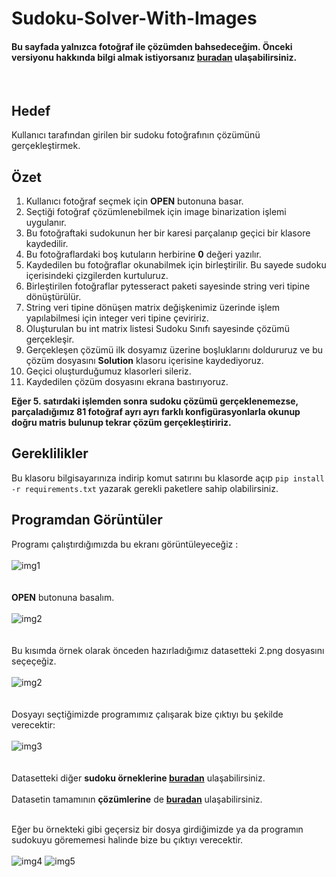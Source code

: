 # Sudoku-Solver-With-Images
#### Bu sayfada yalnızca fotoğraf ile çözümden bahsedeceğim. Önceki versiyonu hakkında bilgi almak istiyorsanız [buradan](https://github.com/deveneskaracabay/SudokuSolver) ulaşabilirsiniz.
<br/>

## Hedef
Kullanıcı tarafından girilen bir sudoku fotoğrafının çözümünü gerçekleştirmek.
<br/>

## Özet

1. Kullanıcı fotoğraf seçmek için **OPEN** butonuna basar.
2. Seçtiği fotoğraf çözümlenebilmek için image binarization işlemi uygulanır.
3. Bu fotoğraftaki sudokunun her bir karesi parçalanıp geçici bir klasore kaydedilir.
4. Bu fotoğraflardaki boş kutuların herbirine **0** değeri yazılır.
5. Kaydedilen bu fotoğraflar okunabilmek için birleştirilir. Bu sayede sudoku içerisindeki çizgilerden kurtuluruz.
6. Birleştirilen fotoğraflar pytesseract paketi sayesinde string veri tipine dönüştürülür.
7. String veri tipine dönüşen matrix değişkenimiz üzerinde işlem yapılabilmesi için integer veri tipine çeviririz.
8. Oluşturulan bu int matrix listesi Sudoku Sınıfı sayesinde çözümü gerçekleşir. 
9. Gerçekleşen çözümü ilk dosyamız üzerine boşluklarını doldururuz ve bu çözüm dosyasını **Solution** klasoru içerisine kaydediyoruz.
10. Geçici oluşturduğumuz klasorleri sileriz.
11. Kaydedilen çözüm dosyasını ekrana bastırıyoruz.

**Eğer 5. satırdaki işlemden sonra sudoku çözümü gerçeklenemezse, parçaladığımız 81 fotoğraf ayrı ayrı farklı konfigürasyonlarla okunup doğru matris bulunup tekrar çözüm gerçekleştiririz.** 

## Gereklilikler

Bu klasoru bilgisayarınıza indirip komut satırını bu klasorde açıp
``pip install -r requirements.txt`` yazarak gerekli paketlere sahip olabilirsiniz.

## Programdan Görüntüler
Programı çalıştırdığımızda bu ekranı görüntüleyeceğiz :
<br/>
<br/>
![img1](https://github.com/deveneskaracabay/Sudoku-Solver-With-Images/blob/master/Images/1.png)
<br/>
<br/>
<br/>
**OPEN** butonuna basalım.
<br/>
<br/>
![img2](https://github.com/deveneskaracabay/Sudoku-Solver-With-Images/blob/master/Images/2.png)
<br/>
<br/>
<br/>
Bu kısımda örnek olarak önceden hazırladığımız datasetteki 2.png dosyasını seçeçeğiz.
<br/>
<br/>
![img2](https://github.com/deveneskaracabay/Sudoku-Solver-With-Images/blob/master/trainingDataset/2.png)
<br/>
<br/>
<br/>
Dosyayı seçtiğimizde programımız çalışarak bize çıktıyı bu şekilde verecektir:
<br/>
<br/>
![img3](https://github.com/deveneskaracabay/Sudoku-Solver-With-Images/blob/master/Images/3.png)
<br/>
<br/>
<br/>
Datasetteki diğer **sudoku örneklerine [buradan](https://github.com/deveneskaracabay/Sudoku-Solver-With-Images/tree/master/trainingDataset)**
ulaşabilirsiniz.
<br/>
<br/>
Datasetin tamamının **çözümlerine** de **[buradan](https://github.com/deveneskaracabay/Sudoku-Solver-With-Images/tree/master/Solution)**
ulaşabilirsiniz.
<br/>
<br/>

Eğer bu örnekteki gibi geçersiz bir dosya girdiğimizde ya da programın sudokuyu görememesi halinde bize bu çıktıyı verecektir.
<br/>
<br/>
![img4](https://github.com/deveneskaracabay/Sudoku-Solver-With-Images/blob/master/Images/4.png)
![img5](https://github.com/deveneskaracabay/Sudoku-Solver-With-Images/blob/master/Images/5.png)
